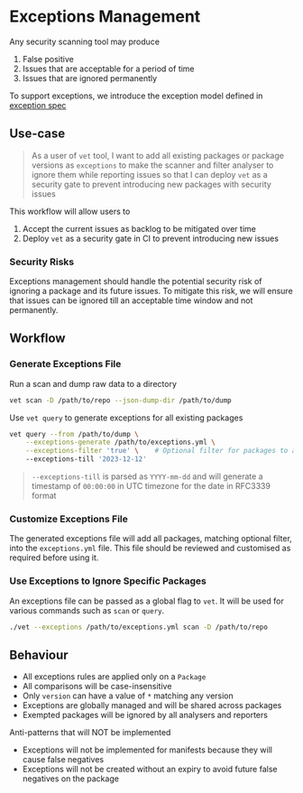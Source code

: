 # Exceptions Management

Any security scanning tool may produce

1. False positive
2. Issues that are acceptable for a period of time
3. Issues that are ignored permanently

To support exceptions, we introduce the exception model defined in [exception
spec](../api/exceptions_spec.proto)

## Use-case

> As a user of `vet` tool, I want to add all existing packages or package
> versions as `exceptions` to make the scanner and filter analyser to ignore
> them while reporting issues so that I can deploy `vet` as a security gate to
> prevent introducing new packages with security issues

This workflow will allow users to

1. Accept the current issues as backlog to be mitigated over time
2. Deploy `vet` as a security gate in CI to prevent introducing new issues

### Security Risks

Exceptions management should handle the potential security risk of ignoring a
package and its future issues. To mitigate this risk, we will ensure that issues
can be ignored till an acceptable time window and not permanently.

## Workflow

### Generate Exceptions File

Run a scan and dump raw data to a directory

```bash
vet scan -D /path/to/repo --json-dump-dir /path/to/dump
```

Use `vet query` to generate exceptions for all existing packages

```bash
vet query --from /path/to/dump \
    --exceptions-generate /path/to/exceptions.yml \
    --exceptions-filter 'true' \    # Optional filter for packages to add
    --exceptions-till '2023-12-12'
```

> `--exceptions-till` is parsed as `YYYY-mm-dd` and will generate a timestamp
> of `00:00:00` in UTC timezone for the date in RFC3339 format

### Customize Exceptions File

The generated exceptions file will add all packages, matching optional filter,
into the `exceptions.yml` file. This file should be reviewed and customised as
required before using it.

### Use Exceptions to Ignore Specific Packages

An exceptions file can be passed as a global flag to `vet`. It will be used for
various commands such as `scan` or `query`.

```bash
./vet --exceptions /path/to/exceptions.yml scan -D /path/to/repo
```

## Behaviour

* All exceptions rules are applied only on a `Package`
* All comparisons will be case-insensitive
* Only `version` can have a value of `*` matching any version
* Exceptions are globally managed and will be shared across packages
* Exempted packages will be ignored by all analysers and reporters

Anti-patterns that will NOT be implemented

* Exceptions will not be implemented for manifests because they will cause
    false negatives
* Exceptions will not be created without an expiry to avoid future false
    negatives on the package
